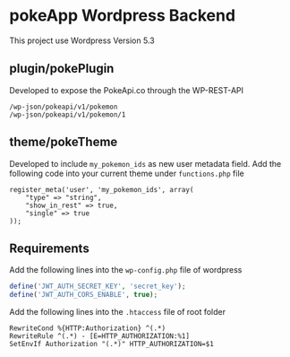 # pokeApp Wordpress Backend

This project use Wordpress Version 5.3

## plugin/pokePlugin
Developed to expose the PokeApi.co through the WP-REST-API
```
/wp-json/pokeapi/v1/pokemon
/wp-json/pokeapi/v1/pokemon/1
```

## theme/pokeTheme
Developed to include `my_pokemon_ids` as new user metadata field. Add the following code into your current theme under `functions.php` file
```
register_meta('user', 'my_pokemon_ids', array(
    "type" => "string",
    "show_in_rest" => true,
    "single" => true
));
```


## Requirements 
Add the following lines into the `wp-config.php` file of wordpress
```php
define('JWT_AUTH_SECRET_KEY', 'secret_key');
define('JWT_AUTH_CORS_ENABLE', true);
```

Add the following lines into the `.htaccess` file of root folder
```
RewriteCond %{HTTP:Authorization} ^(.*)
RewriteRule ^(.*) - [E=HTTP_AUTHORIZATION:%1]
SetEnvIf Authorization "(.*)" HTTP_AUTHORIZATION=$1
```
